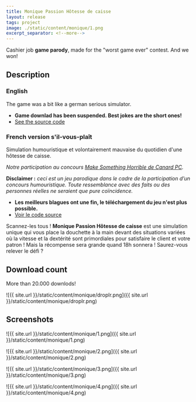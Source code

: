 ```yaml
---
title: Monique Passion Hôtesse de caisse
layout: release
tags: project
image: ./static/content/monique/1.png
excerpt_separator: <!--more-->
---
```


Cashier job **game parody**, made for the "worst game ever" contest.
And we won!

 <!--more-->

## Description

### English

The game was a bit like a german serious simulator.

- **Game downlad has been suspended. Best jokes are the short ones!**
- [See the source code](https://github.com/Valryon/super-caissiere)

### French version s'il-vous-plaît

Simulation humouristique et volontairement mauvaise du quotidien d'une hôtesse de caisse.

*Notre participation au concours [Make Something Horrible de Canard PC](http://www.canardpc.com/news-52821-grand_concours_canard_pc___make_something_horrible.html).*

**Disclaimer :** *ceci est un jeu parodique dans le cadre de la participation d’un concours humouristique. Toute ressemblance avec des faits ou des personnes réelles ne seraient que pure coïncidence.*

- **Les meilleurs blagues ont une fin, le téléchargement du jeu n'est plus possible.**
- [Voir le code source](https://github.com/Valryon/super-caissiere)

Scannez-les tous ! **Monique Passion Hôtesse de caisse** est une simulation unique qui vous place la douchette à la main devant des situations variées où la vitesse et la dextérité sont primordiales pour satisfaire le client et votre patron ! Mais la récompense sera grande quand 18h sonnera ! Saurez-vous relever le défi ?

## Download count

More than 20.000 downlods!

![{{ site.url }}/static/content/monique/droplr.png]({{ site.url }}/static/content/monique/droplr.png)

## Screenshots

![{{ site.url }}/static/content/monique/1.png]({{ site.url }}/static/content/monique/1.png)

![{{ site.url }}/static/content/monique/2.png]({{ site.url }}/static/content/monique/2.png)

![{{ site.url }}/static/content/monique/3.png]({{ site.url }}/static/content/monique/3.png)

![{{ site.url }}/static/content/monique/4.png]({{ site.url }}/static/content/monique/4.png)
